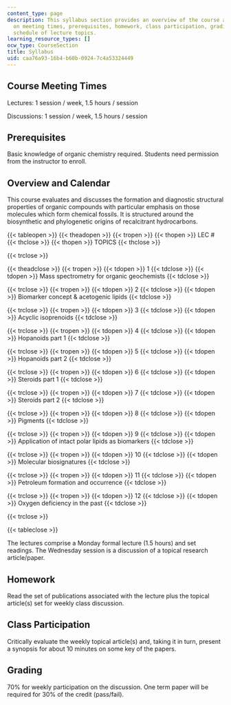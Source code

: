 ```yaml
---
content_type: page
description: This syllabus section provides an overview of the course and information
  on meeting times, prerequisites, homework, class participation, grading, and the
  schedule of lecture topics.
learning_resource_types: []
ocw_type: CourseSection
title: Syllabus
uid: caa76a93-16b4-b60b-0924-7c4a53324449
---
```


Course Meeting Times
--------------------

Lectures: 1 session / week, 1.5 hours / session

Discussions: 1 session / week, 1.5 hours / session

Prerequisites
-------------

Basic knowledge of organic chemistry required. Students need permission from the instructor to enroll.

Overview and Calendar
---------------------

This course evaluates and discusses the formation and diagnostic structural properties of organic compounds with particular emphasis on those molecules which form chemical fossils. It is structured around the biosynthetic and phylogenetic origins of recalcitrant hydrocarbons.

{{< tableopen >}}
{{< theadopen >}}
{{< tropen >}}
{{< thopen >}}
LEC #
{{< thclose >}}
{{< thopen >}}
TOPICS
{{< thclose >}}

{{< trclose >}}

{{< theadclose >}}
{{< tropen >}}
{{< tdopen >}}
1
{{< tdclose >}}
{{< tdopen >}}
Mass spectrometry for organic geochemists
{{< tdclose >}}

{{< trclose >}}
{{< tropen >}}
{{< tdopen >}}
2
{{< tdclose >}}
{{< tdopen >}}
Biomarker concept & acetogenic lipids
{{< tdclose >}}

{{< trclose >}}
{{< tropen >}}
{{< tdopen >}}
3
{{< tdclose >}}
{{< tdopen >}}
Acyclic isoprenoids
{{< tdclose >}}

{{< trclose >}}
{{< tropen >}}
{{< tdopen >}}
4
{{< tdclose >}}
{{< tdopen >}}
Hopanoids part 1
{{< tdclose >}}

{{< trclose >}}
{{< tropen >}}
{{< tdopen >}}
5
{{< tdclose >}}
{{< tdopen >}}
Hopanoids part 2
{{< tdclose >}}

{{< trclose >}}
{{< tropen >}}
{{< tdopen >}}
6
{{< tdclose >}}
{{< tdopen >}}
Steroids part 1
{{< tdclose >}}

{{< trclose >}}
{{< tropen >}}
{{< tdopen >}}
7
{{< tdclose >}}
{{< tdopen >}}
Steroids part 2
{{< tdclose >}}

{{< trclose >}}
{{< tropen >}}
{{< tdopen >}}
8
{{< tdclose >}}
{{< tdopen >}}
Pigments
{{< tdclose >}}

{{< trclose >}}
{{< tropen >}}
{{< tdopen >}}
9
{{< tdclose >}}
{{< tdopen >}}
Application of intact polar lipids as biomarkers
{{< tdclose >}}

{{< trclose >}}
{{< tropen >}}
{{< tdopen >}}
10
{{< tdclose >}}
{{< tdopen >}}
Molecular biosignatures
{{< tdclose >}}

{{< trclose >}}
{{< tropen >}}
{{< tdopen >}}
11
{{< tdclose >}}
{{< tdopen >}}
Petroleum formation and occurrence
{{< tdclose >}}

{{< trclose >}}
{{< tropen >}}
{{< tdopen >}}
12
{{< tdclose >}}
{{< tdopen >}}
Oxygen deficiency in the past
{{< tdclose >}}

{{< trclose >}}

{{< tableclose >}}

The lectures comprise a Monday formal lecture (1.5 hours) and set readings. The Wednesday session is a discussion of a topical research article/paper.

Homework
--------

Read the set of publications associated with the lecture plus the topical article(s) set for weekly class discussion.

Class Participation
-------------------

Critically evaluate the weekly topical article(s) and, taking it in turn, present a synopsis for about 10 minutes on some key of the papers.

Grading
-------

70% for weekly participation on the discussion. One term paper will be required for 30% of the credit (pass/fail).